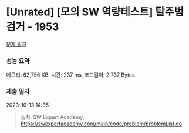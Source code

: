 # [Unrated] [모의 SW 역량테스트] 탈주범 검거 - 1953 

[문제 링크](https://swexpertacademy.com/main/code/problem/problemDetail.do?contestProbId=AV5PpLlKAQ4DFAUq) 

### 성능 요약

메모리: 62,756 KB, 시간: 237 ms, 코드길이: 2,737 Bytes

### 제출 일자

2023-10-13 14:35



> 출처: SW Expert Academy, https://swexpertacademy.com/main/code/problem/problemList.do